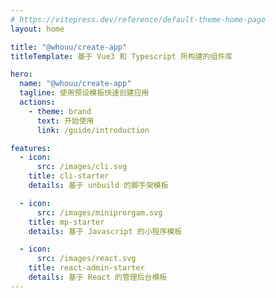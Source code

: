 ```yaml
---
# https://vitepress.dev/reference/default-theme-home-page
layout: home

title: "@whouu/create-app"
titleTemplate: 基于 Vue3 和 Typescript 所构建的组件库

hero:
  name: "@whouu/create-app"
  tagline: 使用预设模板快速创建应用
  actions:
    - theme: brand
      text: 开始使用
      link: /guide/introduction

features:
  - icon:
      src: /images/cli.svg
    title: cli-starter
    details: 基于 unbuild 的脚手架模板

  - icon: 
      src: /images/miniprorgam.svg
    title: mp-starter
    details: 基于 Javascript 的小程序模板

  - icon:
      src: /images/react.svg
    title: react-admin-starter
    details: 基于 React 的管理后台模板
---
```

